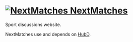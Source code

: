 # [![NextMatches](https://cdn.nextmatches.com/ui/redblue@28) NextMatches](https://nextmatches.com)

Sport discussions website.

NextMatches use and depends on [HubD](https://github.com/pagetronic/HubD).